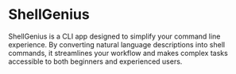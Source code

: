 # ShellGenius
ShellGenius is a CLI app designed to simplify your command line experience. By converting natural language descriptions into shell commands, it streamlines your workflow and makes complex tasks accessible to both beginners and experienced users.

